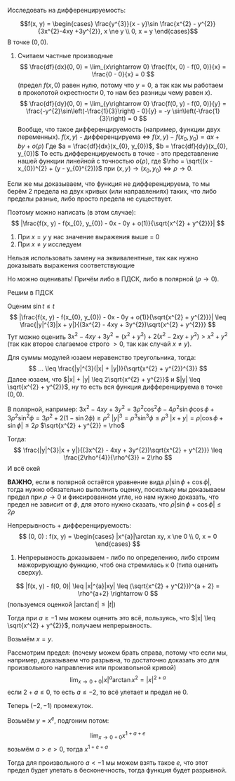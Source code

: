 Исследовать на дифференцируемость:

$$f(x, y) = \begin{cases}
\frac{y^{3}}{x - y}\sin \frac{x^{2} - y^{2}}{3x^{2}-4xy +3y^{2}}, x \ne y \\
0, x = y
\end{cases}$$
В точке $(0, 0)$.

1) Считаем частные производные
$$
\frac{df}{dx}(0, 0) = \lim_{x\rightarrow 0} \frac{f(x, 0) - f(0, 0)}{x} = \frac{0 - 0}{x} = 0
$$
(предел $f(x, 0)$ равен нулю, потому что $y = 0$, а так как мы работаем в проколотой окрестности 0, то нам без разницы чему равен $x$).
$$
\frac{df}{dy}(0, 0) = \lim_{y\rightarrow 0} \frac{f(0, y) - f(0, 0)}{y} = \frac{-y^{2}\sin\left(-\frac{1}{3}\right) - 0}{y} = -y \sin\left(-\frac{1}{3}\right) = 0
$$
Вообще, что такое дифференцируемость (например, функции двух переменных).
$f(x, y)$ - дифференцируема $\iff$ $f(x, y) - f(x_{0}, y_{0}) = ax + by + o(\rho)$
Где $a = \frac{df}{dx}(x_{0}, y_{0})$, $b = \frac{df}{dy}(x_{0}, y_{0})$
То есть дифференцируемость в точке - это представление нашей функции линейной с точностью $o(\rho)$, где $\rho = \sqrt{(x - x_{0})^{2} + (y - y_{0}^{2})}$ при $(x, y) \rightarrow (x_{0}, y_{0}) \iff \rho \rightarrow 0$.

Если же мы доказываем, что функция не дифференцируема, то мы берём 2 предела на двух кривых (или направлениях) таких, что либо пределы разные, либо просто предела не существует.

Поэтому можно написать (в этом случае):
$$
|\frac{f(x, y) - f(x_{0}, y_{0}) - 0x - 0y + o(1)}{\sqrt{x^{2} + y^{2}}}|
$$
1) При $x = y$ у нас значение выражения выше = 0
2) При $x \ne y$ исследуем

Нельзя использовать замену на эквивалентные, так как нужно доказывать выражения соответствующие

Но можно оценивать! Причём либо в ПДСК, либо в полярной ($\rho \rightarrow 0$).

Решим в ПДСК

Оценим $\sin t \leq t$
$$
|\frac{f(x, y) - f(x_{0}, y_{0}) - 0x - 0y + o(1)}{\sqrt{x^{2} + y^{2}}}| \leq \frac{|y|^{3}|x + y|}{(3x^{2} - 4xy + 3y^{2})\sqrt{x^{2} + y^{2}}}
$$
Тут можно оценить $3x^{2} - 4xy + 3y^{2} = (x^{2} + y^{2}) + 2(x^{2} - 2xy + y^{2}) > x^{2} + y^{2}$ (так как второе слагаемое строго $> 0$, так как случай $x \ne y$).

Для суммы модулей юзаем неравенство треугольника, тогда:
$$
... \leq \frac{|y|^{3}(|x| + |y|)}{\sqrt{x^{2} + y^{2}}^{3}}
$$
Далее юзаем, что $|x| + |y| \leq 2\sqrt{x^{2} + y^{2}}$ и $|y| \leq \sqrt{x^{2} + y^{2}}$, ну то есть вся функция дифференцируема в точке $(0, 0)$.

В полярной, например:
$3x^{2} - 4xy + 3y^{2} = 3\rho^{2} \cos^{2} \phi - 4\rho^{2}\sin \phi \cos \phi + 3\rho^{2} \sin^{2} \phi = 3\rho^{2} + 2(1 - \sin 2\phi) \geq \rho^{2}$
$|y|^{3} = \rho^{3}\sin^{3}\phi \leq \rho^{3}$
$|x + y| = \rho|\cos \phi + \sin \phi| \leq 2\rho$
$\sqrt{x^{2} + y^{2}} = \rho$

Тогда:
$$
\frac{|y|^{3}|x + y|}{(3x^{2} - 4xy + 3y^{2})\sqrt{x^{2} + y^{2}}} \leq \frac{2\rho^{4}}{\rho^{3}} = 2\rho
$$
И всё окей

**ВАЖНО**, если в полярной остаётся уравнение вида $\rho|\sin \phi + \cos \phi|$, тогда нужно обязательно выполнить оценку, поскольку мы доказываем предел при $\rho \rightarrow 0$ и фиксированном угле, но нам нужно доказать, что предел не зависит от $\phi$, для этого нужно сказать, что $\rho|\sin \phi + \cos \phi| \leq 2\rho$

Непрерывность + дифференцируемость:
$$
(0, 0) : f(x, y) = \begin{cases}
|x^{a}|\arctan xy, x \ne 0 \\
0, x = 0
\end{cases}
$$
1) Непрерывность доказываем - либо по определению, либо строим мажорирующую функцию, чтоб она стремилась к 0 (типа оценить сверху).

$$
|f(x, y) - f(0, 0)| \leq |x|^{a}|xy| \leq (\sqrt{x^{2} + y^{2}})^{a + 2} = \rho^{a+2} \rightarrow 0
$$
(пользуемся оценкой $|\arctan t| \leq |t|$)

Тогда при $a \geq -1$ мы можем оценить это всё, пользуясь, что $|x| \leq \sqrt{x^{2} + y^{2}}$, получаем непрерывность.

Возьмём $x = y$.

Рассмотрим предел:
(почему можем брать справа, потому что если мы, например, доказываем что разрывна, то достаточно доказать это для произвольного направления или произвольной кривой)
$$
\lim_{x\rightarrow0+0} |x|^{a}\arctan x^{2} = |x|^{2+a}
$$
если $2 + a \leq 0$, то есть $a \leq -2$, то всё улетает и предел не 0.

Теперь $(-2, -1)$ промежуток.

Возьмём $y = x^{e}$, подгоним потом:

$$
\lim_{x\rightarrow0+0} x^{1 + a + e}
$$
возьмём $a > e > 0$, тогда $x^{1 + e + a}$

Тогда для произвольного $a < -1$ мы можем взять такое $e$, что этот предел будет улетать в бесконечность, тогда функция будет разрывной.
